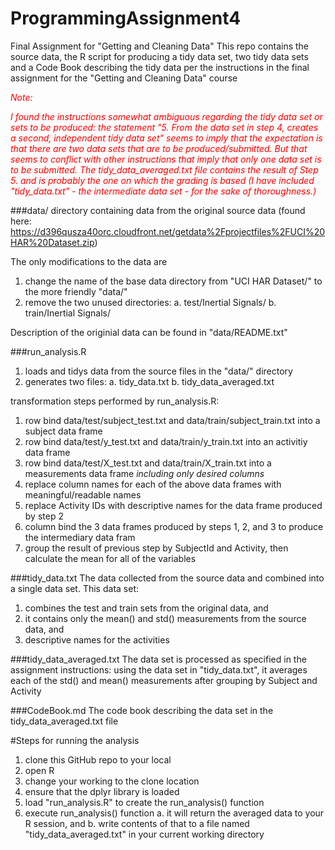 # ProgrammingAssignment4
Final Assignment for "Getting and Cleaning Data"
This repo contains the source data, the R script for producing a tidy data set, two tidy data sets and a Code Book describing the tidy data per the instructions in the final assignment for the "Getting and Cleaning Data" course

<i style="color:red">Note: 

I found the instructions somewhat ambiguous regarding the tidy data set or sets to be produced: the statement "5. From the data set in step 4, creates a second, independent tidy data set" seems to imply that the expectation is that there are two data sets that are to be produced/submitted. But that seems to conflict with other instructions that imply that only one data set is to be submitted.  The tidy_data_averaged.txt file contains the result of Step 5. and is probably the one on which the grading is based (I have included "tidy_data.txt" - the intermediate data set - for the sake of thoroughness.)</i>

###data/
directory containing data from the original source data (found here: https://d396qusza40orc.cloudfront.net/getdata%2Fprojectfiles%2FUCI%20HAR%20Dataset.zip)

The only modifications to the data are

1. change the name of the base data directory from "UCI HAR Dataset/" to the more friendly "data/"
2. remove the two unused directories:
     a. test/Inertial Signals/
     b. train/Inertial Signals/

Description of the originial data can be found in "data/README.txt"

###run_analysis.R
1. loads and tidys data from the source files in the "data/" directory
2. generates two files:
     a. tidy_data.txt 
     b. tidy_data_averaged.txt


transformation steps performed by run_analysis.R:

1. row bind data/test/subject_test.txt and data/train/subject_train.txt into a subject data frame
2. row bind data/test/y_test.txt and data/train/y_train.txt into an activitiy data frame
3. row bind data/test/X_test.txt and data/train/X_train.txt into a measurements data frame <i>including only desired columns</i>
4. replace column names for each of the above data frames with meaningful/readable names
5. replace Activity IDs with descriptive names for the data frame produced by step 2
6. column bind the 3 data frames produced by steps 1, 2, and 3 to produce the intermediary data fram
7. group the result of previous step by SubjectId and Activity, then calculate the mean for all of the variables

###tidy_data.txt
The data collected from the source data and combined into a single data set. This data set:

1. combines the test and train sets from the original data, and
2. it contains only the mean() and std() measurements from the source data, and 
3. descriptive names for the activities

###tidy_data_averaged.txt
The data set is processed as specified in the assignment instructions: using the data set in "tidy_data.txt", it averages each of the std() and mean() measurements after grouping by Subject and Activity 


###CodeBook.md
The code book describing the data set in the tidy_data_averaged.txt file

#Steps for running the analysis
1. clone this GitHub repo to your local
2. open R
3. change your working to the clone location
4. ensure that the dplyr library is loaded
5. load "run_analysis.R" to create the run_analysis() function
6. execute run_analysis() function
     a. it will return the averaged data to your R session, and
     b. write contents of that to a file named "tidy_data_averaged.txt" in your current working directory

